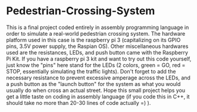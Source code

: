 # Pedestrian-Crossing-System
This is a final project coded entirely in assembly programming language in order to simulate a real-world pedestrian crossing system. The hardware platform used in this case is the raspberry pi 3 (capitalizing on its GPIO pins, 3.5V power supply, the Raspian OS). Other  miscellaneous hardwares used are the resistances, LEDs, and push button came with the Raspberry Pi Kit. If you have a raspberry pi 3 kit and want to try out this code yourself, just know the "pins" here stand for the LEDs (2 colors,  green = GO, red = STOP, essentially simulating the traffic lights). Don't forget to add the necessary resistance to prevent excessive amperage across the LEDs, and a push button as the "launch button" for the system as what you would usually do when cross an actual street. Hope this small project helps you get a little taste on coding in assembly language (if you code this in C++, it should take no more than 20-30 lines of code actually  =)   ).
